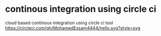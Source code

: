 # continous integration using circle ci
cloud based continous integration using circle ci tool
https://circleci.com/gh/MohamedEssam4444/hello.svg?style=svg

